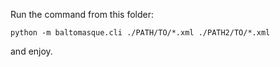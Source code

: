 Run the command from this folder:

`python -m baltomasque.cli ./PATH/TO/*.xml ./PATH2/TO/*.xml`

and enjoy.